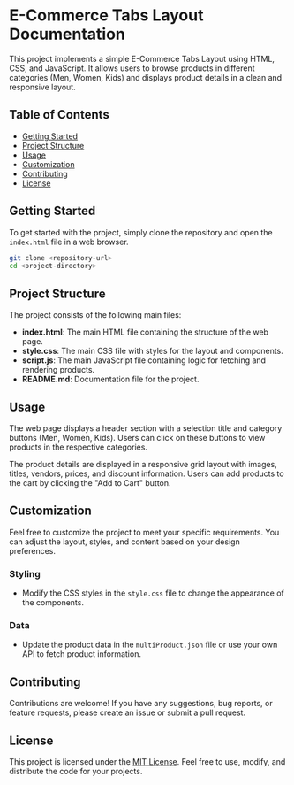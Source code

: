 # E-Commerce Tabs Layout Documentation

This project implements a simple E-Commerce Tabs Layout using HTML, CSS, and JavaScript. It allows users to browse products in different categories (Men, Women, Kids) and displays product details in a clean and responsive layout.

## Table of Contents
- [Getting Started](#getting-started)
- [Project Structure](#project-structure)
- [Usage](#usage)
- [Customization](#customization)
- [Contributing](#contributing)
- [License](#license)

## Getting Started

To get started with the project, simply clone the repository and open the `index.html` file in a web browser.

```bash
git clone <repository-url>
cd <project-directory>
```

## Project Structure

The project consists of the following main files:

- **index.html**: The main HTML file containing the structure of the web page.
- **style.css**: The main CSS file with styles for the layout and components.
- **script.js**: The main JavaScript file containing logic for fetching and rendering products.
- **README.md**: Documentation file for the project.

## Usage

The web page displays a header section with a selection title and category buttons (Men, Women, Kids). Users can click on these buttons to view products in the respective categories.

The product details are displayed in a responsive grid layout with images, titles, vendors, prices, and discount information. Users can add products to the cart by clicking the "Add to Cart" button.

## Customization

Feel free to customize the project to meet your specific requirements. You can adjust the layout, styles, and content based on your design preferences.

### Styling
- Modify the CSS styles in the `style.css` file to change the appearance of the components.

### Data
- Update the product data in the `multiProduct.json` file or use your own API to fetch product information.

## Contributing

Contributions are welcome! If you have any suggestions, bug reports, or feature requests, please create an issue or submit a pull request.

## License

This project is licensed under the [MIT License](LICENSE). Feel free to use, modify, and distribute the code for your projects.